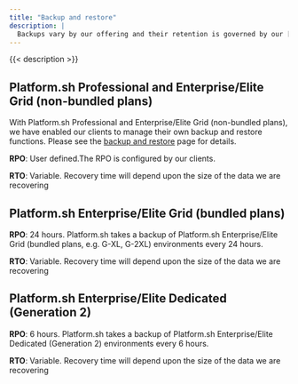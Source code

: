 ```yaml
---
title: "Backup and restore"
description: |
  Backups vary by our offering and their retention is governed by our [data retention](/security/data-retention.md). This section details our Recovery Point Objective (RPO) and Recovery Time Objective (RTO) for our Platform.sh Professional and Platform.sh Enterprise offerings.
---
```


{{< description >}}

## Platform.sh Professional and Enterprise/Elite Grid (non-bundled plans)

With Platform.sh Professional and Enterprise/Elite Grid (non-bundled plans), we have enabled our clients to manage their own backup and restore functions. Please see the [backup and restore](/administration/backup-and-restore.md) page for details.

**RPO**: User defined.The RPO is configured by our clients.

**RTO**: Variable. Recovery time will depend upon the size of the data we are recovering

## Platform.sh Enterprise/Elite Grid (bundled plans)

**RPO**: 24 hours. Platform.sh takes a backup of Platform.sh Enterprise/Elite Grid (bundled plans, e.g. G-XL, G-2XL) environments every 24 hours.

**RTO**: Variable. Recovery time will depend upon the size of the data we are recovering

## Platform.sh Enterprise/Elite Dedicated (Generation 2)

**RPO**: 6 hours. Platform.sh takes a backup of Platform.sh Enterprise/Elite Dedicated (Generation 2) environments every 6 hours.

**RTO**: Variable. Recovery time will depend upon the size of the data we are recovering
